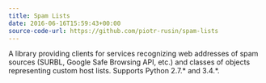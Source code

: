 ```yaml
---
title: Spam Lists
date: 2016-06-16T15:59:43+00:00
source-code-url: https://github.com/piotr-rusin/spam-lists
---
```


A library providing clients for services recognizing web addresses of spam sources (SURBL, Google Safe Browsing API, etc.) and classes of objects representing custom host lists. Supports Python 2.7.&#42; and 3.4.&#42;.
